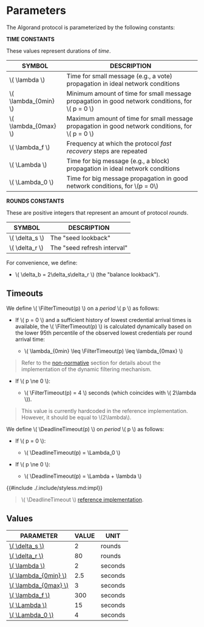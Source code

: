 $$
\newcommand \FilterTimeout {\mathrm{FilterTimeout}}
\newcommand \DeadlineTimeout {\mathrm{DeadlineTimeout}}
$$

# Parameters

The Algorand protocol is parameterized by the following constants:

**TIME CONSTANTS**

These values represent durations of _time_.

| SYMBOL                 | DESCRIPTION                                                                                        |
|------------------------|----------------------------------------------------------------------------------------------------|
| \\( \lambda \\)        | Time for small message (e.g., a vote) propagation in ideal network conditions                      |
| \\( \lambda_{0min} \\) | Minimum amount of time for small message propagation in good network conditions, for \\( p = 0 \\) |
| \\( \lambda_{0max} \\) | Maximum amount of time for small message propagation in good network conditions, for \\( p = 0 \\) |
| \\( \lambda_f \\)      | Frequency at which the protocol _fast recovery_ steps are repeated                                 |
| \\( \Lambda \\)        | Time for big message (e.g., a block) propagation in ideal network conditions                       |
| \\( \Lambda_0 \\)      | Time for big message propagation in good network conditions, for \\(p = 0\\)                       |

**ROUNDS CONSTANTS**

These are positive integers that represent an amount of protocol _rounds_.

| SYMBOL           | DESCRIPTION                 |
|------------------|-----------------------------|
| \\( \delta_s \\) | The "seed lookback"         |
| \\( \delta_r \\) | The "seed refresh interval" |

For convenience, we define:

- \\( \delta_b = 2\delta_s\delta_r \\) (the "balance lookback").

## Timeouts

We define \\( \FilterTimeout(p) \\) on a _period_ \\( p \\) as follows:

- If \\( p = 0 \\) and a sufficient history of lowest credential arrival times is
available, the \\( \FilterTimeout(p) \\) is calculated dynamically based on the
lower 95th percentile of the observed lowest credentials per round arrival time:

  - \\( \lambda_{0min} \leq \FilterTimeout(p) \leq \lambda_{0max} \\)

> Refer to the [non-normative](abft-overview.md#dynamic-filter-timeout) section
> for details about the implementation of the dynamic filtering mechanism.

- If \\( p \ne 0 \\):

  - \\( \FilterTimeout(p) = 4 \\) seconds (which coincides with \\( 2\lambda \\)).

> This value is currently hardcoded in the reference implementation. However, it
> should be equal to \\(2\lambda\\).

We define \\( \DeadlineTimeout(p) \\) on _period_ \\( p \\) as follows:

- If \\( p = 0 \\):

  - \\( \DeadlineTimeout(p) = \Lambda_0 \\)

- If \\( p \ne 0 \\):

  - \\( \DeadlineTimeout(p) = \Lambda + \lambda \\)

{{#include ./.include/styless.md:impl}}
> \\( \DeadlineTimeout \\) [reference implementation](https://github.com/algorand/go-algorand/blob/b6e5bcadf0ad3861d4805c51cbf3f695c38a93b7/agreement/types.go#L67).

## Values

| PARAMETER                                                                                                                                                   | VALUE | UNIT    |
|-------------------------------------------------------------------------------------------------------------------------------------------------------------|-------|---------|
| [\\( \delta_s \\)](https://github.com/algorand/go-algorand/blob/5c49e9a54dfea12c6cee561b8611d2027c401163/config/consensus.go#L969)                          | 2     | rounds  |
| [\\( \delta_r \\)](https://github.com/algorand/go-algorand/blob/5c49e9a54dfea12c6cee561b8611d2027c401163/config/consensus.go#L983)                          | 80    | rounds  |
| [\\( \lambda \\)](https://github.com/algorand/go-algorand/blob/5c49e9a54dfea12c6cee561b8611d2027c401163/config/consensus.go#L1616)                          | 2     | seconds |
| [\\( \lambda_{0min} \\)](https://github.com/algorand/go-algorand/blob/5c49e9a54dfea12c6cee561b8611d2027c401163/agreement/dynamicFilterTimeoutParams.go#L34) | 2.5   | seconds |
| [\\( \lambda_{0max} \\)](https://github.com/algorand/go-algorand/blob/5c49e9a54dfea12c6cee561b8611d2027c401163/config/consensus.go#L1486)                   | 3     | seconds |
| [\\( \lambda_f \\)](https://github.com/algorand/go-algorand/blob/5c49e9a54dfea12c6cee561b8611d2027c401163/config/consensus.go#L967)                         | 300   | seconds |
| [\\( \Lambda \\)](https://github.com/algorand/go-algorand/blob/5c49e9a54dfea12c6cee561b8611d2027c401163/config/consensus.go#L1617)                          | 15    | seconds |
| [\\( \Lambda_0 \\)](https://github.com/algorand/go-algorand/blob/5c49e9a54dfea12c6cee561b8611d2027c401163/config/consensus.go#L1501)                        | 4     | seconds |

